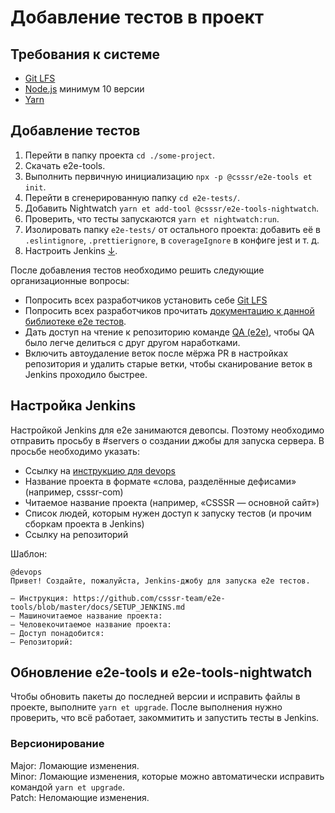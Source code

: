 # Добавление тестов в проект

## Требования к системе

- [Git LFS](https://git-lfs.github.com)
- [Node.js](https://nodejs.org/en/) минимум 10 версии
- [Yarn](https://yarnpkg.com/lang/en/docs/install/)

## Добавление тестов

1. Перейти в папку проекта `cd ./some-project`.
1. Скачать e2e-tools.
1. Выполнить первичную инициализацию `npx -p @csssr/e2e-tools et init`.
1. Перейти в сгенерированную папку `cd e2e-tests/`.
1. Добавить Nightwatch `yarn et add-tool @csssr/e2e-tools-nightwatch`.
1. Проверить, что тесты запускаются `yarn et nightwatch:run`.
1. Изолировать папку `e2e-tests/` от остального проекта: добавить её в `.eslintignore`, `.prettierignore`, в `coverageIgnore` в конфиге jest и т. д.
1. Настроить Jenkins [↓](https://github.com/csssr-team/e2e-tools/blobmaster/docs/SETUP.md#настройка-дженкинса).

После добавления тестов необходимо решить следующие организационные вопросы:

- Попросить всех разработчиков установить себе [Git LFS](https://git-lfs.github.com)
- Попросить всех разработчиков прочитать [документацию к данной библиотеке e2e тестов](https://github.com/CSSSR/e2e-tools/tree/master/docs).
- Дать доступ на чтение к репозиторию команде [QA (e2e)](https://github.com/orgs/CSSSR/teams/qa-e2e/repositories), чтобы QA было легче делиться с друг другом наработками.
- Включить автоудаление веток после мёржа PR в настройках репозитория и удалить старые ветки, чтобы сканирование веток в Jenkins проходило быстрее.

## Настройка Jenkins

Настройкой Jenkins для e2e занимаются девопсы. Поэтому необходимо отправить просьбу в #servers о создании джобы для запуска сервера. В просьбе необходимо указать:

- Ссылку на [инструкцию для devops](./SETUP_JENKINS.md)
- Название проекта в формате «слова, разделённые дефисами» (например, csssr-com)
- Читаемое название проекта (например, «CSSSR — основной сайт»)
- Список людей, которым нужен доступ к запуску тестов (и прочим сборкам проекта в Jenkins)
- Ссылку на репозиторий

Шаблон:

```
@devops
Привет! Создайте, пожалуйста, Jenkins-джобу для запуска e2e тестов.

– Инструкция: https://github.com/csssr-team/e2e-tools/blob/master/docs/SETUP_JENKINS.md
– Машиночитаемое название проекта:
– Человекочитаемое название проекта:
– Доступ понадобится:
– Репозиторий:
```

## Обновление e2e-tools и e2e-tools-nightwatch

Чтобы обновить пакеты до последней версии и исправить файлы в проекте, выполните `yarn et upgrade`. После выполнения нужно проверить, что всё работает, закоммитить и запустить тесты в Jenkins.

### Версионирование

Major: Ломающие изменения.  
Minor: Ломающие изменения, которые можно автоматически исправить командой `yarn et upgrade`.  
Patch: Неломающие изменения.
